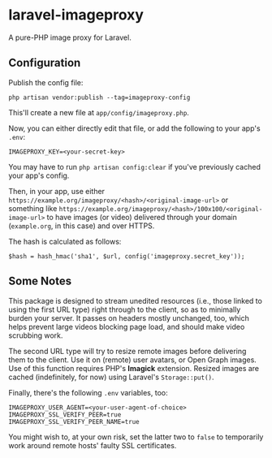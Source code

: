 # laravel-imageproxy
A pure-PHP image proxy for Laravel.

## Configuration
Publish the config file:
```
php artisan vendor:publish --tag=imageproxy-config
```
This'll create a new file at `app/config/imageproxy.php`.

Now, you can either directly edit that file, or add the following to your app's `.env`:
```
IMAGEPROXY_KEY=<your-secret-key>
```
You may have to run `php artisan config:clear` if you've previously cached your app's config.

Then, in your app, use either `https://example.org/imageproxy/<hash>/<original-image-url>` or something like `https://example.org/imageproxy/<hash>/100x100/<original-image-url>` to have images (or video) delivered through your domain (`example.org`, in this case) and over HTTPS.

The hash is calculated as follows:
```
$hash = hash_hmac('sha1', $url, config('imageproxy.secret_key'));
```

## Some Notes
This package is designed to stream unedited resources (i.e., those linked to using the first URL type) right through to the client, so as to minimally burden your server. It passes on headers mostly unchanged, too, which helps prevent large videos blocking page load, and should make video scrubbing work.

The second URL type will try to resize remote images before delivering them to the client. Use it on (remote) user avatars, or Open Graph images. Use of this function requires PHP's **Imagick** extension. Resized images are cached (indefinitely, for now) using Laravel's `Storage::put()`.

Finally, there's the following `.env` variables, too:
```
IMAGEPROXY_USER_AGENT=<your-user-agent-of-choice>
IMAGEPROXY_SSL_VERIFY_PEER=true
IMAGEPROXY_SSL_VERIFY_PEER_NAME=true
```
You might wish to, at your own risk, set the latter two to `false` to temporarily work around remote hosts' faulty SSL certificates.
